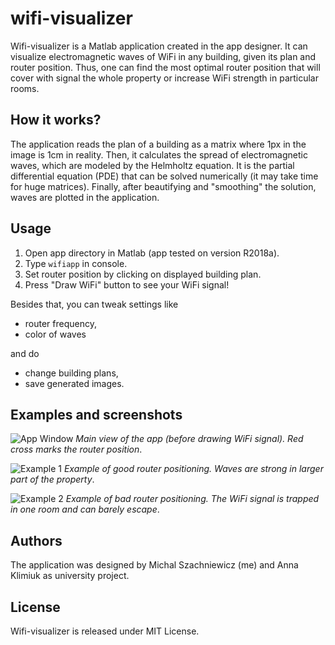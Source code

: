 # wifi-visualizer
Wifi-visualizer is a Matlab application created in the app designer. It can visualize electromagnetic waves of WiFi in any building, given its plan and router position. Thus, one can find the most optimal router position that will cover with signal the whole property or increase WiFi strength in particular rooms. 

## How it works?
The application reads the plan of a building as a matrix where 1px in the image is 1cm in reality. Then, it calculates the spread of electromagnetic waves, which are modeled by the Helmholtz equation. It is the partial differential equation (PDE) that can be solved numerically (it may take time for huge matrices). Finally, after beautifying and "smoothing" the solution, waves are plotted in the application.

## Usage
1. Open app directory in Matlab (app tested on version R2018a).
2. Type ```wifiapp``` in console.
3. Set router position by clicking on displayed building plan.
4. Press "Draw WiFi" button to see your WiFi signal! 

Besides that, you can tweak settings like
- router frequency,
- color of waves

and do
- change building plans,
- save generated images.

## Examples and screenshots
![App Window](https://raw.githubusercontent.com/szacho/wifi-visualizer/master/examples/appWindow.PNG)
*Main view of the app (before drawing WiFi signal). Red cross marks the router position*.

![Example 1](https://raw.githubusercontent.com/szacho/wifi-visualizer/master/examples/myWifiSignal.png)
*Example of good router positioning. Waves are strong in larger part of the property*. 

![Example 2](https://raw.githubusercontent.com/szacho/wifi-visualizer/master/examples/myBadWifiSignal.png)
 *Example of bad router positioning. The WiFi signal is trapped in one room and can barely escape*.

 ## Authors
The application was designed by Michal Szachniewicz (me) and Anna Klimiuk as university project. 
 ## License
Wifi-visualizer is released under MIT License. 